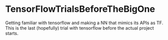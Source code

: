 # TensorFlowTrialsBeforeTheBigOne
Getting familiar with tensorflow and making a NN that mimics its APIs as TF. This is the last (hopefully) trial with tensorflow before the actual project starts.
